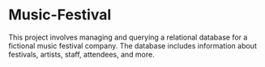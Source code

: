# Music-Festival
This project involves managing and querying a relational database for a fictional music festival company. The database includes information about festivals, artists, staff, attendees, and more. 
